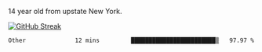 14 year old from upstate New York.

[![GitHub Streak](https://github-readme-streak-stats.herokuapp.com?user=airD173&theme=onedark&hide_border=true)](https://git.io/streak-stats)

<!--START_SECTION:waka-->
```text
Other              12 mins         ████████████████████████▒   97.97 % 
```
<!--END_SECTION:waka-->

